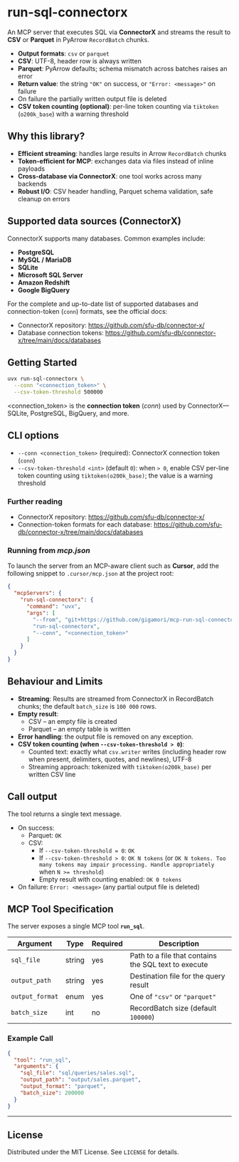 # run-sql-connectorx

An MCP server that executes SQL via **ConnectorX** and streams the result to **CSV** or **Parquet** in 
PyArrow `RecordBatch` chunks.

* **Output formats**: `csv` or `parquet`
* **CSV**: UTF-8, header row is always written
* **Parquet**: PyArrow defaults; schema mismatch across batches raises an error
* **Return value**: the string `"OK"` on success, or `"Error: <message>"` on failure
* On failure the partially written output file is deleted
* **CSV token counting (optional)**: per-line token counting via `tiktoken` (`o200k_base`) with a warning threshold

## Why this library?

- **Efficient streaming**: handles large results in Arrow `RecordBatch` chunks
- **Token-efficient for MCP**: exchanges data via files instead of inline payloads
- **Cross-database via ConnectorX**: one tool works across many backends
- **Robust I/O**: CSV header handling, Parquet schema validation, safe cleanup on errors

## Supported data sources (ConnectorX)

ConnectorX supports many databases. Common examples include:

- **PostgreSQL**
- **MySQL / MariaDB**
- **SQLite**
- **Microsoft SQL Server**
- **Amazon Redshift**
- **Google BigQuery**

For the complete and up-to-date list of supported databases and connection-token (`conn`) formats, see the official docs:

- ConnectorX repository: <https://github.com/sfu-db/connector-x/>
- Database connection tokens: <https://github.com/sfu-db/connector-x/tree/main/docs/databases>

## Getting Started

```bash
uvx run-sql-connectorx \
  --conn "<connection_token>" \
  --csv-token-threshold 500000
```

<connection_token> is the **connection token** (*conn*) used by ConnectorX—SQLite, PostgreSQL, BigQuery, and more.

## CLI options

- `--conn <connection_token>` (required): ConnectorX connection token (`conn`)
- `--csv-token-threshold <int>` (default `0`): when `> 0`, enable CSV per-line token counting using `tiktoken(o200k_base)`; the value is a warning threshold

### Further reading

* ConnectorX repository: <https://github.com/sfu-db/connector-x/>
* Connection-token formats for each database: <https://github.com/sfu-db/connector-x/tree/main/docs/databases>

### Running from *mcp.json*

To launch the server from an MCP-aware client such as **Cursor**, add the following snippet to
`.cursor/mcp.json` at the project root:

```json
{
  "mcpServers": {
    "run-sql-connectorx": {
      "command": "uvx",
      "args": [
        "--from", "git+https://github.com/gigamori/mcp-run-sql-connectorx",
        "run-sql-connectorx",
        "--conn", "<connection_token>"
      ]
    }
  }
}
```

## Behaviour and Limits

* **Streaming**: Results are streamed from ConnectorX in RecordBatch chunks; the default
  `batch_size` is `100 000` rows.
* **Empty result**:
  * CSV – an empty file is created
  * Parquet – an empty table is written
* **Error handling**: the output file is removed on any exception.
* **CSV token counting (when `--csv-token-threshold > 0`)**:
  - Counted text: exactly what `csv.writer` writes (including header row when present, delimiters, quotes, and newlines), UTF-8
  - Streaming approach: tokenized with `tiktoken(o200k_base)` per written CSV line

## Call output

The tool returns a single text message.

- On success:
  - Parquet: `OK`
  - CSV:
    - If `--csv-token-threshold = 0`: `OK`
    - If `--csv-token-threshold > 0`: `OK N tokens` (or `OK N tokens. Too many tokens may impair processing. Handle appropriately` when `N >= threshold`)
    - Empty result with counting enabled: `OK 0 tokens`
- On failure: `Error: <message>` (any partial output file is deleted)

## MCP Tool Specification

The server exposes a single MCP tool **`run_sql`**.

| Argument        | Type   | Required | Description                    |
|-----------------|--------|----------|--------------------------------|
| `sql_file`      | string | yes      | Path to a file that contains the SQL text to execute |
| `output_path`   | string | yes      | Destination file for the query result |
| `output_format` | enum   | yes      | One of `"csv"` or `"parquet"`   |
| `batch_size`    | int    | no       | RecordBatch size (default `100000`) |

### Example Call

```json
{
  "tool": "run_sql",
  "arguments": {
    "sql_file": "sql/queries/sales.sql",
    "output_path": "output/sales.parquet",
    "output_format": "parquet",
    "batch_size": 200000
  }
}
```

---

## License

Distributed under the MIT License. See `LICENSE` for details.
